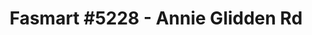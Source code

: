 ---
title: "Fasmart #5228 - Annie Glidden Rd"
url: /dekalb/fasmart-5228-annie-glidden-rd/
shop: convenience
---